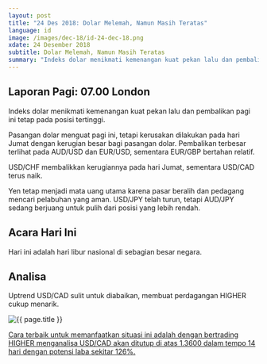 ```yaml
---
layout: post
title: "24 Des 2018: Dolar Melemah, Namun Masih Teratas"
language: id
image: /images/dec-18/id-24-dec-18.png
xdate: 24 Desember 2018
subtitle: Dolar Melemah, Namun Masih Teratas
summary: "Indeks dolar menikmati kemenangan kuat pekan lalu dan pembalikan pagi ini tetap pada posisi tertinggi. Pasangan dolar menguat pagi ini, tetapi kerusakan dilakukan pada hari Jumat dengan kerugian besar bagi pasangan dolar. Pembalikan terbesar terlihat pada AUD/USD dan EUR/USD, sementara EUR/GBP bertahan relatif"
---
```

## Laporan Pagi: 07.00 London

Indeks dolar menikmati kemenangan kuat pekan lalu dan pembalikan pagi ini tetap pada posisi tertinggi.

Pasangan dolar menguat pagi ini, tetapi kerusakan dilakukan pada hari Jumat dengan kerugian besar bagi pasangan dolar. Pembalikan terbesar terlihat pada AUD/USD dan EUR/USD, sementara EUR/GBP bertahan relatif.

USD/CHF membalikkan kerugiannya pada hari Jumat, sementara USD/CAD terus naik.

Yen tetap menjadi mata uang utama karena pasar beralih dan pedagang mencari pelabuhan yang aman. USD/JPY telah turun, tetapi AUD/JPY sedang berjuang untuk pulih dari posisi yang lebih rendah.

## Acara Hari Ini

Hari ini adalah hari libur nasional di sebagian besar negara.

## Analisa

Uptrend USD/CAD sulit untuk diabaikan, membuat perdagangan HIGHER cukup menarik.

<img src="{{ site.url }}/images/dec-18/id-24-dec-18.png" alt="{{ page.title }}" title="{{ page.title }}">

<a href="%LINK%%?currency=USD&market=forex&underlying=frxUSDCAD&formname=higherlower&duration_amount=14&duration_units=d&amount=10&amount_type=stake&expiry_type=duration&barrier=1.3600" target="_blank" rel="noopener noreferrer nofollow">Cara terbaik untuk memanfaatkan situasi ini adalah dengan bertrading HIGHER menganalisa USD/CAD akan ditutup di atas 1.3600 dalam tempo 14 hari dengan potensi laba sekitar 126%.</a>
